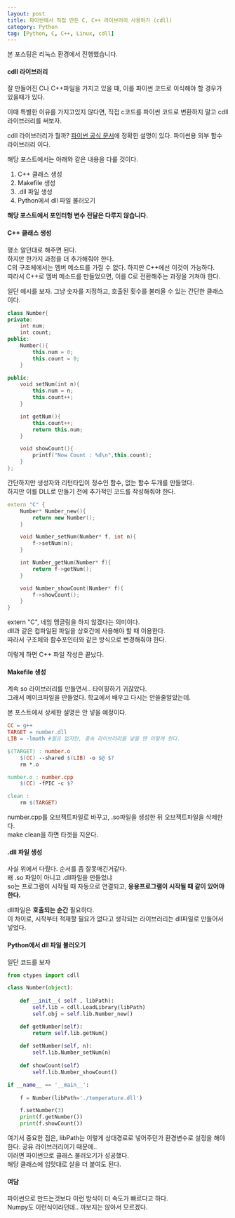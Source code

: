 ```yaml
---
layout: post
title: 파이썬에서 직접 만든 C, C++ 라이브러리 사용하기 (cdll)
category: Python
tag: [Python, C, C++, Linux, cdll] 
---
```


본 포스팅은 리눅스 환경에서 진행했습니다.  

#### cdll 라이브러리

잘 만들어진 C나 C++파일을 가지고 있을 때, 이를 파이썬 코드로 이식해야 할 경우가 있을때가 있다.  

이때 특별한 이유를 가지고있지 않다면, 직접 c코드를 파이썬 코드로 변환하지 말고 cdll 라이브러리를 써보자.  

cdll 라이브러리가 뭘까? [파이썬 공식 문서](https://docs.python.org/ko/3/library/ctypes.html)에 정확한 설명이 있다. 파이썬용 외부 함수 라이브러리 이다.  

해당 포스트에서는 아래와 같은 내용을 다룰 것이다.  
1. C++ 클래스 생성
2. Makefile 생성
3. .dll 파일 생성
4. Python에서 dll 파일 불러오기

**해당 포스트에서 포인터형 변수 전달은 다루지 않습니다.**



#### C++ 클래스 생성  

평소 알던대로 해주면 된다.  
하지만 한가지 과정을 더 추가해줘야 한다.  
C의 구조체에서는 멤버 메소드를 가질 수 없다. 하지만 C++에선 이것이 가능하다.  
따라서 C++로 멤버 메소드를 만들었으면, 이를 C로 전환해주는 과정을 거쳐야 한다.  

일단 예시를 보자. 그냥 숫자를 지정하고, 호출된 횟수를 불러올 수 있는 간단한 클래스이다.   
```c++
class Number{
private:
    int num;
    int count;
public:
    Number(){
        this.num = 0;
        this.count = 0;
    }

public:
    void setNum(int n){
        this.num = n;
        this.count++;
    }

    int getNum(){
        this.count++;
        return this.num;
    }

    void showCount(){
        printf("Now Count : %d\n",this.count);
    }
};
```

간단하지만 생성자와 리턴타입이 정수인 함수, 없는 함수 두개를 만들었다.  
하지만 이를 DLL로 만들기 전에 추가적인 코드를 작성해줘야 한다.  

```c++
extern "C" {
    Number* Number_new(){
        return new Number();
    }

    void Number_setNum(Number* f, int n){
        f->setNum(n);
    }

    int Number_getNum(Number* f){
        return f->getNum();
    }

    void Number_showCount(Number* f){
        f->showCount();
    }
}
```

extern "C", 네임 맹글링을 하지 않겠다는 의미이다.  
dll과 같은 컴파일된 파일을 상호간에 사용해야 할 때 이용한다.  
따라서 구조체와 함수포인터와 같은 방식으로 변경해줘야 한다.  

이렇게 하면 C++ 파일 작성은 끝났다.  


#### Makefile 생성  

계속 so 라이브러리를 만들면서.. 타이핑하기 귀찮았다.  
그래서 메이크파일을 만들었다. 학교에서 배우고 다시는 안쓸줄알았는데.  

본 포스트에서 상세한 설명은 안 넣을 예정이다.  

```Makefile
CC = g++
TARGET = number.dll
LIB = -lmath #필요 없지만, 종속 라이브러리를 넣을 땐 이렇게 한다.

$(TARGET) : number.o
	$(CC) --shared $(LIB) -o $@ $?
	rm *.o

number.o : number.cpp
	$(CC) -fPIC -c $?

clean :
	rm $(TARGET)
```

number.cpp를 오브젝트파일로 바꾸고, .so파일을 생성한 뒤 오브젝트파일을 삭제한다.  
make clean을 하면 타겟을 지운다.  

#### .dll 파일 생성

사실 위에서 다뤘다. 순서를 좀 잘못매긴거같다.  
왜 .so 파일이 아니고 .dll파일을 만들었냐  
so는 프로그램이 시작될 때 자동으로 연결되고, **응용프로그램이 시작될 때 같이 있어야 한다.**  

dll파일은 **호출되는 순간** 필요하다.  
이 차이로, 시작부터 적재할 필요가 없다고 생각되는 라이브러리는 dll파일로 만들어서 넣었다.  


#### Python에서 dll 파일 불러오기

일단 코드를 보자

```python
from ctypes import cdll

class Number(object):
 
    def __init__( self , libPath):
        self.lib = cdll.LoadLibrary(libPath)
        self.obj = self.lib.Number_new()

    def getNumber(self):
        return self.lib.getNum()
    
    def setNumber(self, n):
        self.lib.Number_setNum(n)
    
    def showCount(self)
        self.lib.Number_showCount()

if __name__ == '__main__':
 
    f = Number(libPath='./temperature.dll')

    f.setNumber(3)
    print(f.getNumber())
    print(f.showCount())

```

여기서 중요한 점은, libPath는 이렇게 상대경로로 넣어주던가 환경변수로 설정을 해야한다. 공유 라이브러리이기 때문에..  
이러면 파이썬으로 클래스 불러오기가 성공했다.  
해당 클래스에 입맛대로 살을 더 붙여도 된다.  


#### 여담 

파이썬으로 만드는것보다 이런 방식이 더 속도가 빠르다고 하다.  
Numpy도 이런식이라던데.. 까보지는 않아서 모르겠다.  